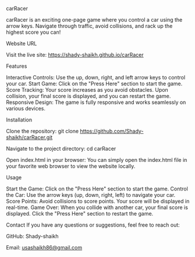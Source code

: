 carRacer

carRacer is an exciting one-page game where you control a car using the arrow keys. Navigate through traffic, avoid collisions, and rack up the highest score you can!

Website URL

Visit the live site: https://shady-shaikh.github.io/carRacer

Features

Interactive Controls: Use the up, down, right, and left arrow keys to control your car.
Start Game: Click on the "Press Here" section to start the game.
Score Tracking: Your score increases as you avoid obstacles. Upon collision, your final score is displayed, and you can restart the game.
Responsive Design: The game is fully responsive and works seamlessly on various devices.

Installation

Clone the repository:
git clone https://github.com/Shady-shaikh/carRacer.git

Navigate to the project directory:
cd carRacer

Open index.html in your browser:
You can simply open the index.html file in your favorite web browser to view the website locally.

Usage

Start the Game: Click on the "Press Here" section to start the game.
Control the Car: Use the arrow keys (up, down, right, left) to navigate your car.
Score Points: Avoid collisions to score points. Your score will be displayed in real-time.
Game Over: When you collide with another car, your final score is displayed. Click the "Press Here" section to restart the game.

Contact
If you have any questions or suggestions, feel free to reach out:

GitHub: Shady-shaikh

Email: usashaikh86@gmail.com
